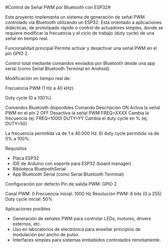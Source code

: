#Control de Señal PWM por Bluetooth con ESP32#

Este proyecto implementa un sistema de generación de señal PWM controlado vía Bluetooth utilizando un ESP32. Está orientado a aplicaciones didácticas, de prototipado rápido o control de actuadores simples, donde se requiere modificar la frecuencia y el ciclo de trabajo (duty cycle) de una señal en tiempo real.

Funcionalidad principal
Permite activar y desactivar una señal PWM en el pin GPIO 2.

Control total mediante comandos enviados por Bluetooth desde una app serial (como Serial Bluetooth Terminal en Android).

Modificación en tiempo real de:

Frecuencia PWM (1 Hz a 40 kHz).

Duty cycle (0 a 100%).

Comandos Bluetooth disponibles
Comando	Descripción
ON	Activa la señal PWM en el pin 2
OFF	Desactiva la señal PWM
FREQ=XXXX	Cambia la frecuencia (ej. FREQ=1000)
DUTY=YY	Cambia el duty cycle en % (ej. DUTY=50)

La frecuencia permitida va de 1 a 40.000 Hz.
El duty cycle permitido va de 0% a 100%.

Requisitos
- Placa ESP32
- IDE de Arduino con soporte para ESP32 (board manager)
- Biblioteca BluetoothSerial
- App Bluetooth Serial (como Serial Bluetooth Terminal)

Configuración por defecto
Pin de salida PWM: GPIO 2

Canal PWM: 0
Frecuencia inicial: 1000 Hz
Resolución PWM: 8 bits (0 a 255)
Duty cycle inicial: 50%

Aplicaciones posibles
- Generación de señales PWM para controlar LEDs, motores, drivers externos, etc.
- Uso en laboratorios de electrónica para enseñar principios de modulación por ancho de pulso.
- Interfaces simples para sistemas embebidos controlados remotamente.
